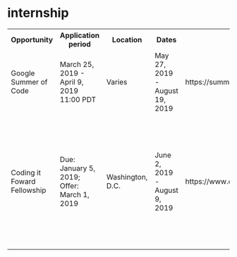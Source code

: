 # internship
<table>
  <tr>
    <th>Opportunity</th>
    <th>Application period</th>
    <th>Location</th>
    <th>Dates</th>
    <th>Site</th>
    <th>Includes</th>
  </tr>
  <tr>
    <td>Google Summer of Code</td>
    <td>March 25, 2019 - April 9, 2019 11:00 PDT</td>
    <td>Varies</td>
    <td>May 27, 2019 - August 19, 2019</td>
    <td>https://summerofcode.withgoogle.com/</td>
    <td></td>
  </tr>
  <tr>
    <td>Coding it Foward Fellowship</td>
    <td>Due: January 5, 2019; Offer: March 1, 2019</td>
    <td>Washington, D.C.</td>
    <td>June 2, 2019 - August 9, 2019</td>
    <td>https://www.codingitforward.com/fellowship/</td>
    <td>$4000+ stipend; domestic travel to/from D.C.; need-based transit stipends; apartment style housing w shared rooms</td>
  </tr>
</table>
  

